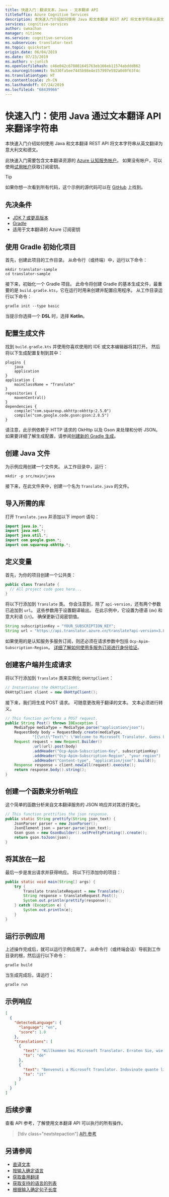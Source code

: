 ```yaml
---
title: 快速入门：翻译文本，Java - 文本翻译 API
titleSuffix: Azure Cognitive Services
description: 本快速入门介绍如何使用 Java 和文本翻译 REST API 将文本字符串从英文翻译为意大利文和德文。
services: cognitive-services
author: swmachan
manager: nitinme
ms.service: cognitive-services
ms.subservice: translator-text
ms.topic: quickstart
origin.date: 06/04/2019
ms.date: 07/23/2019
ms.author: v-junlch
ms.openlocfilehash: c46e042c678081645763eb166eb11574abddd862
ms.sourcegitcommit: 9a330fa5ee7445b98e4e157997e592a0d0f63f4c
ms.translationtype: HT
ms.contentlocale: zh-CN
ms.lasthandoff: 07/24/2019
ms.locfileid: "68439966"
---
```

# <a name="quickstart-use-the-translator-text-api-to-translate-a-string-using-java"></a>快速入门：使用 Java 通过文本翻译 API 来翻译字符串

本快速入门介绍如何使用 Java 和文本翻译 REST API 将文本字符串从英文翻译为意大利文和德文。

此快速入门需要包含文本翻译资源的 [Azure 认知服务帐户](/cognitive-services/cognitive-services-apis-create-account)。 如果没有帐户，可以使用[试用帐户](https://www.azure.cn/pricing/1rmb-trial/)获取订阅密钥。

>[!TIP]
> 如果你想一次看到所有代码，这个示例的源代码可以在 [GitHub](https://github.com/MicrosoftTranslator/Text-Translation-API-V3-Java) 上找到。

## <a name="prerequisites"></a>先决条件

* [JDK 7 或更高版本](https://www.oracle.com/technetwork/java/javase/downloads/index.html)
* [Gradle](https://gradle.org/install/)
* 适用于文本翻译的 Azure 订阅密钥

## <a name="initialize-a-project-with-gradle"></a>使用 Gradle 初始化项目

首先，创建此项目的工作目录。 从命令行（或终端）中，运行以下命令：

```console
mkdir translator-sample
cd translator-sample
```

接下来，初始化一个 Gradle 项目。 此命令将创建 Gradle 的基本生成文件，最重要的是 `build.gradle.kts`，它在运行时用来创建并配置应用程序。 从工作目录运行以下命令：

```console
gradle init --type basic
```

当提示你选择一个 **DSL** 时，选择 **Kotlin**。

## <a name="configure-the-build-file"></a>配置生成文件

找到 `build.gradle.kts` 并使用你喜欢使用的 IDE 或文本编辑器将其打开。 然后将以下生成配置复制到其中：

```
plugins {
    java
    application
}
application {
    mainClassName = "Translate"
}
repositories {
    mavenCentral()
}
dependencies {
    compile("com.squareup.okhttp:okhttp:2.5.0")
    compile("com.google.code.gson:gson:2.8.5")
}
```

请注意，此示例依赖于 HTTP 请求的 OkHttp 以及 Gson 来处理和分析 JSON。 如果要详细了解生成配置，请参阅[创建新的 Gradle 生成](https://guides.gradle.org/creating-new-gradle-builds/)。

## <a name="create-a-java-file"></a>创建 Java 文件

为示例应用创建一个文件夹。 从工作目录中，运行：

```console
mkdir -p src/main/java
```

接下来，在此文件夹中，创建一个名为 `Translate.java` 的文件。

## <a name="import-required-libraries"></a>导入所需的库

打开 `Translate.java` 并添加以下 import 语句：

```java
import java.io.*;
import java.net.*;
import java.util.*;
import com.google.gson.*;
import com.squareup.okhttp.*;
```

## <a name="define-variables"></a>定义变量

首先，为你的项目创建一个公共类：

```java
public class Translate {
  // All project code goes here...
}
```

将以下行添加到 `Translate` 类。 你会注意到，除了 `api-version`，还有两个参数已追加到 `url`。 这些参数用于设置翻译输出。 在此示例中，它设置为德语 (`de`) 和意大利语 (`it`)。 确保更新订阅密钥值。

```java
String subscriptionKey = "YOUR_SUBSCRIPTION_KEY";
String url = "https://api.translator.azure.cn/translate?api-version=3.0&to=de,it";
```

如果使用的是认知服务多服务订阅，则还必须在请求参数中包括 `Ocp-Apim-Subscription-Region`。 [详细了解如何使用多服务订阅进行身份验证](/cognitive-services/translator/reference/v3-0-reference#authentication)。

## <a name="create-a-client-and-build-a-request"></a>创建客户端并生成请求

将以下行添加到 `Translate` 类来实例化 `OkHttpClient`：

```java
// Instantiates the OkHttpClient.
OkHttpClient client = new OkHttpClient();
```

接下来，我们将生成 POST 请求。 可随意更改用于翻译的文本。 文本必须进行转义。

```java
// This function performs a POST request.
public String Post() throws IOException {
    MediaType mediaType = MediaType.parse("application/json");
    RequestBody body = RequestBody.create(mediaType,
            "[{\n\t\"Text\": \"Welcome to Microsoft Translator. Guess how many languages I speak!\"\n}]");
    Request request = new Request.Builder()
            .url(url).post(body)
            .addHeader("Ocp-Apim-Subscription-Key", subscriptionKey)
            .addHeader("Ocp-Apim-Subscription-Region", "your region")
            .addHeader("Content-type", "application/json").build();
    Response response = client.newCall(request).execute();
    return response.body().string();
}
```

## <a name="create-a-function-to-parse-the-response"></a>创建一个函数来分析响应

这个简单的函数分析来自文本翻译服务的 JSON 响应并对其进行美化。

```java
// This function prettifies the json response.
public static String prettify(String json_text) {
    JsonParser parser = new JsonParser();
    JsonElement json = parser.parse(json_text);
    Gson gson = new GsonBuilder().setPrettyPrinting().create();
    return gson.toJson(json);
}
```

## <a name="put-it-all-together"></a>将其放在一起

最后一步是发出请求并获得响应。 将以下行添加你的项目：

```java
public static void main(String[] args) {
    try {
        Translate translateRequest = new Translate();
        String response = translateRequest.Post();
        System.out.println(prettify(response));
    } catch (Exception e) {
        System.out.println(e);
    }
}
```

## <a name="run-the-sample-app"></a>运行示例应用

上述操作完成后，就可以运行示例应用了。 从命令行（或终端会话）导航到工作目录的根，然后运行以下命令：

```console
gradle build
```

当生成完成后，请运行：

```console
gradle run
```

## <a name="sample-response"></a>示例响应

```json
[
  {
    "detectedLanguage": {
      "language": "en",
      "score": 1.0
    },
    "translations": [
      {
        "text": "Willkommen bei Microsoft Translator. Erraten Sie, wie viele Sprachen ich spreche!",
        "to": "de"
      },
      {
        "text": "Benvenuti a Microsoft Translator. Indovinate quante lingue parlo!",
        "to": "it"
      }
    ]
  }
]
```

## <a name="next-steps"></a>后续步骤

查看 API 参考，了解使用文本翻译 API 可以执行的所有操作。

> [!div class="nextstepaction"]
> [API 参考](/cognitive-services/translator/reference/v3-0-reference)

## <a name="see-also"></a>另请参阅

* [直译文本](quickstart-java-transliterate.md)
* [按输入确定语言](quickstart-java-detect.md)
* [获取备用翻译](quickstart-java-dictionary.md)
* [获取支持的语言的列表](quickstart-java-languages.md)
* [根据输入确定句子长度](quickstart-java-sentences.md)

<!-- Update_Description: wording update -->